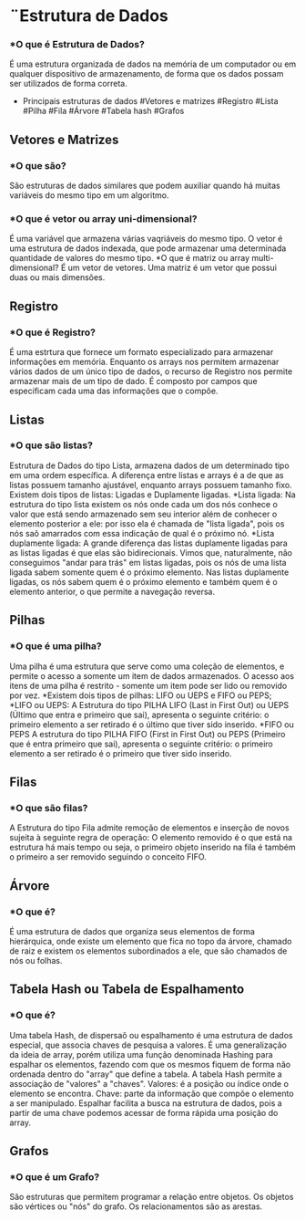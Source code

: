 # ¨Estrutura de Dados

### *O que é Estrutura de Dados?
É uma estrutura organizada de dados na memória de um computador ou em qualquer dispositivo de armazenamento, de forma que os dados possam ser utilizados de forma correta.

* Principais estruturas de dados
#Vetores e matrizes
#Registro
#Lista
#Pilha
#Fila
#Árvore
#Tabela hash
#Grafos

## Vetores e Matrizes

### *O que são?
São estruturas de dados similares que podem auxiliar quando há muitas variáveis do mesmo tipo em um algoritmo.
### *O que é vetor ou array uni-dimensional?
É uma variável que armazena várias vaqriáveis do mesmo tipo. O vetor é uma estrutura de dados indexada, que pode armazenar uma determinada quantidade de valores do mesmo tipo.
*O que é matriz ou array multi-dimensional?
É um vetor de vetores. Uma matriz é um vetor que possui duas ou mais dimensões.

## Registro

### *O que é Registro?
É uma estrtura que fornece um formato especializado para armazenar informações em memória. Enquanto os arrays nos permitem armazenar vários dados de um único tipo de dados, o recurso de Registro nos permite armazenar mais de um tipo de dado. É composto por campos que especificam cada uma das informações que o compõe.

## Listas

### *O que são listas?
Estrutura de Dados do tipo Lista, armazena dados de um determinado tipo em uma ordem específica. A diferença entre listas e arrays é a de que as listas possuem tamanho ajustável, enquanto arrays possuem tamanho fixo.
Existem dois tipos de listas: Ligadas e Duplamente ligadas.
*Lista ligada:
Na estrutura do tipo lista existem os nós onde cada um dos nós conhece o valor que está sendo armazenado sem seu interior além de conhecer o elemento posterior a ele: por isso ela é chamada de "lista ligada", pois os nós saõ amarrados com essa indicação de qual é o próximo nó.
*Lista duplamente ligada:
A grande diferença das listas duplamente ligadas para as listas ligadas é que elas são bidirecionais. Vimos que, naturalmente, não conseguimos "andar para trás" em listas ligadas, pois os nós de uma lista ligada sabem somente quem é o próximo elemento. Nas listas duplamente ligadas, os nós sabem quem é o próximo elemento e também quem é o elemento anterior, o que permite a navegação reversa.

## Pilhas

### *O que é uma pilha?
Uma pilha é uma estrutura que serve como uma coleção de elementos, e permite o acesso a somente um item de dados armazenados. O acesso aos itens de uma pilha é restrito - somente um item pode ser lido ou removido por vez.
*Existem dois tipos de pilhas: LIFO ou UEPS e FIFO ou PEPS;
*LIFO ou UEPS:
 A Estrutura do tipo PILHA LIFO (Last in First Out) ou UEPS (Último que entra e primeiro que sai), apresenta o seguinte critério: o primeiro elemento a ser retirado é o último que tiver sido inserido.
*FIFO ou PEPS
A estrutura do tipo PILHA FIFO (First in First Out) ou PEPS (Primeiro que é entra primeiro que sai), apresenta o seguinte critério: o primeiro elemento a ser retirado é o primeiro que tiver sido inserido.

## Filas

### *O que são filas?
 A Estrutura do tipo Fila admite remoção de elementos e inserção de novos sujeita à seguinte regra de operação: O elemento removido é o que está na estrutura há mais tempo ou seja, o primeiro objeto inserido na fila é também o primeiro a ser removido seguindo o conceito FIFO.

## Árvore

### *O que é?
É uma estrutura de dados que organiza seus elementos de forma hierárquica, onde existe um elemento que fica no topo da árvore, chamado de raiz e existem os elementos subordinados a ele, que são chamados de nós ou folhas.

## Tabela Hash ou Tabela de Espalhamento

### *O que é?
Uma tabela Hash, de dispersaõ ou espalhamento é uma estrutura de dados especial, que associa chaves de pesquisa a valores. É uma generalização da ideia de array, porém utiliza uma função denominada Hashing para espalhar os elementos, fazendo com que os mesmos fiquem de forma não ordenada dentro do "array" que define a tabela. A tabela Hash permite a associação de "valores" a "chaves". Valores: é a posição ou índice onde o elemento se encontra. Chave: parte da informação que compõe o elemento a ser manipulado. Espalhar facilita a busca na estrutura de dados, pois a partir de uma chave podemos acessar de forma rápida uma posição do array.

## Grafos

### *O que é um Grafo?
São estruturas que permitem programar a relação entre objetos. Os objetos são vértices ou "nós" do grafo. Os relacionamentos são as arestas.
